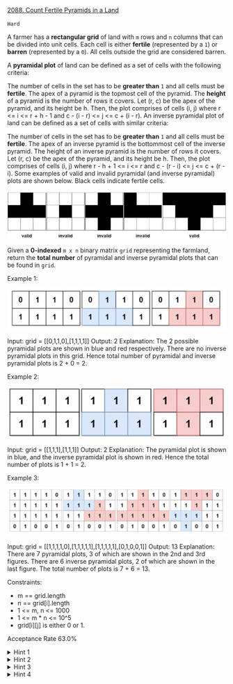 [2088. Count Fertile Pyramids in a Land](https://leetcode.com/problems/count-fertile-pyramids-in-a-land/)

`Hard`

A farmer has a **rectangular grid** of land with `m` rows and `n` columns that can be divided into unit cells. Each cell is either **fertile** (represented by a `1`) or **barren** (represented by a `0`). All cells outside the grid are considered barren.

A **pyramidal plot** of land can be defined as a set of cells with the following criteria:

The number of cells in the set has to be **greater than** `1` and all cells must be **fertile**.
The apex of a pyramid is the topmost cell of the pyramid. The **height** of a pyramid is the number of rows it covers. Let (r, c) be the apex of the pyramid, and its height be h. Then, the plot comprises of cells (i, j) where r <= i <= r + h - 1 and c - (i - r) <= j <= c + (i - r).
An inverse pyramidal plot of land can be defined as a set of cells with similar criteria:

The number of cells in the set has to be **greater than** `1` and all cells must be **fertile**.
The apex of an inverse pyramid is the bottommost cell of the inverse pyramid. The height of an inverse pyramid is the number of rows it covers. Let (r, c) be the apex of the pyramid, and its height be h. Then, the plot comprises of cells (i, j) where r - h + 1 <= i <= r and c - (r - i) <= j <= c + (r - i).
Some examples of valid and invalid pyramidal (and inverse pyramidal) plots are shown below. Black cells indicate fertile cells.

![image](image.png)

Given a **0-indexed** `m x n` binary matrix `grid` representing the farmland, return the **total number** of pyramidal and inverse pyramidal plots that can be found in `grid`.

Example 1:

![ex1](1.jpeg)

Input: grid = [[0,1,1,0],[1,1,1,1]]
Output: 2
Explanation: The 2 possible pyramidal plots are shown in blue and red respectively.
There are no inverse pyramidal plots in this grid. 
Hence total number of pyramidal and inverse pyramidal plots is 2 + 0 = 2.

Example 2:

![ex2](2.jpeg)

Input: grid = [[1,1,1],[1,1,1]]
Output: 2
Explanation: The pyramidal plot is shown in blue, and the inverse pyramidal plot is shown in red. 
Hence the total number of plots is 1 + 1 = 2.

Example 3:

![ex3](3.jpeg)

Input: grid = [[1,1,1,1,0],[1,1,1,1,1],[1,1,1,1,1],[0,1,0,0,1]]
Output: 13
Explanation: There are 7 pyramidal plots, 3 of which are shown in the 2nd and 3rd figures.
There are 6 inverse pyramidal plots, 2 of which are shown in the last figure.
The total number of plots is 7 + 6 = 13.
 

Constraints:

- m == grid.length
- n == grid[i].length
- 1 <= m, n <= 1000
- 1 <= m * n <= 10^5
- grid[i][j] is either 0 or 1.

Acceptance Rate
63.0%

<details>
<summary>Hint 1</summary>

Think about how dynamic programming can help solve the problem.

</details>

<details>
<summary>Hint 2</summary>

For any fixed cell (r, c), can you calculate the maximum height of the pyramid for which it is the apex? Let us denote this value as dp[r][c].

</details>

<details>
<summary>Hint 3</summary>

How will the values at dp[r+1][c-1] and dp[r+1][c+1] help in determining the value at dp[r][c]?

</details>

<details>
<summary>Hint 4</summary>

For the cell (r, c), is there a relation between the number of pyramids for which it serves as the apex and dp[r][c]? How does it help in calculating the answer?

</details>
